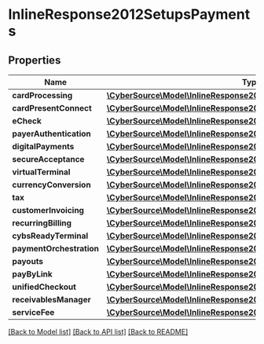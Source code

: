 # InlineResponse2012SetupsPayments

## Properties
Name | Type | Description | Notes
------------ | ------------- | ------------- | -------------
**cardProcessing** | [**\CyberSource\Model\InlineResponse2012SetupsPaymentsCardProcessing**](InlineResponse2012SetupsPaymentsCardProcessing.md) |  | [optional] 
**cardPresentConnect** | [**\CyberSource\Model\InlineResponse2012SetupsPaymentsCardProcessing**](InlineResponse2012SetupsPaymentsCardProcessing.md) |  | [optional] 
**eCheck** | [**\CyberSource\Model\InlineResponse2012SetupsPaymentsCardProcessing**](InlineResponse2012SetupsPaymentsCardProcessing.md) |  | [optional] 
**payerAuthentication** | [**\CyberSource\Model\InlineResponse2012SetupsPaymentsCardProcessing**](InlineResponse2012SetupsPaymentsCardProcessing.md) |  | [optional] 
**digitalPayments** | [**\CyberSource\Model\InlineResponse2012SetupsPaymentsDigitalPayments**](InlineResponse2012SetupsPaymentsDigitalPayments.md) |  | [optional] 
**secureAcceptance** | [**\CyberSource\Model\InlineResponse2012SetupsPaymentsCardProcessing**](InlineResponse2012SetupsPaymentsCardProcessing.md) |  | [optional] 
**virtualTerminal** | [**\CyberSource\Model\InlineResponse2012SetupsPaymentsCardProcessing**](InlineResponse2012SetupsPaymentsCardProcessing.md) |  | [optional] 
**currencyConversion** | [**\CyberSource\Model\InlineResponse2012SetupsPaymentsCardProcessing**](InlineResponse2012SetupsPaymentsCardProcessing.md) |  | [optional] 
**tax** | [**\CyberSource\Model\InlineResponse2012SetupsPaymentsDigitalPayments**](InlineResponse2012SetupsPaymentsDigitalPayments.md) |  | [optional] 
**customerInvoicing** | [**\CyberSource\Model\InlineResponse2012SetupsPaymentsDigitalPayments**](InlineResponse2012SetupsPaymentsDigitalPayments.md) |  | [optional] 
**recurringBilling** | [**\CyberSource\Model\InlineResponse2012SetupsPaymentsCardProcessing**](InlineResponse2012SetupsPaymentsCardProcessing.md) |  | [optional] 
**cybsReadyTerminal** | [**\CyberSource\Model\InlineResponse2012SetupsPaymentsCardProcessing**](InlineResponse2012SetupsPaymentsCardProcessing.md) |  | [optional] 
**paymentOrchestration** | [**\CyberSource\Model\InlineResponse2012SetupsPaymentsDigitalPayments**](InlineResponse2012SetupsPaymentsDigitalPayments.md) |  | [optional] 
**payouts** | [**\CyberSource\Model\InlineResponse2012SetupsPaymentsCardProcessing**](InlineResponse2012SetupsPaymentsCardProcessing.md) |  | [optional] 
**payByLink** | [**\CyberSource\Model\InlineResponse2012SetupsPaymentsDigitalPayments**](InlineResponse2012SetupsPaymentsDigitalPayments.md) |  | [optional] 
**unifiedCheckout** | [**\CyberSource\Model\InlineResponse2012SetupsPaymentsDigitalPayments**](InlineResponse2012SetupsPaymentsDigitalPayments.md) |  | [optional] 
**receivablesManager** | [**\CyberSource\Model\InlineResponse2012SetupsPaymentsDigitalPayments**](InlineResponse2012SetupsPaymentsDigitalPayments.md) |  | [optional] 
**serviceFee** | [**\CyberSource\Model\InlineResponse2012SetupsPaymentsCardProcessing**](InlineResponse2012SetupsPaymentsCardProcessing.md) |  | [optional] 

[[Back to Model list]](../README.md#documentation-for-models) [[Back to API list]](../README.md#documentation-for-api-endpoints) [[Back to README]](../README.md)


